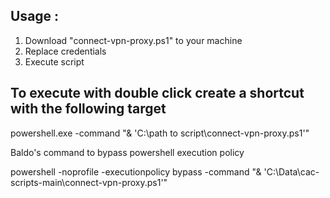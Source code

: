 ## Usage :

1) Download "connect-vpn-proxy.ps1" to your machine
2) Replace credentials
3) Execute script

## To execute with double click create a shortcut with the following target
powershell.exe -command "& 'C:\path to script\connect-vpn-proxy.ps1'"

Baldo's command to bypass powershell execution policy

powershell -noprofile -executionpolicy bypass -command "& 'C:\Data\cac-scripts-main\connect-vpn-proxy.ps1'"
